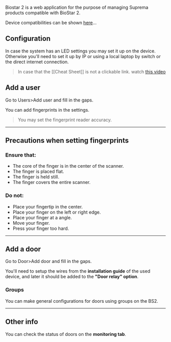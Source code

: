 Biostar 2 is a web application for the purpose of managing Suprema products compatible with BioStar 2.

Device compatibilities can be shown [here](https://kb.supremainc.com/knowledge/doku.php?id=en:tc_appnote_biostar2_devices_on_biostar_191#supported_biostar_2_devices)...

## Configuration

In case the system has an LED settings you may set it up on the device. Otherwise you'll need to set it up by IP or using a local laptop by switch or the direct internet connection.

> In case that the [[Cheat Sheet]] is not a clickable link. watch [this video](https://www.youtube.com/watch?v=YlzJMOzGe8s&list=PLB4EcukIyW52-ebhGzCj1tvt6GnIuV53f)

## Add a user

Go to Users>Add user and fill in the gaps.

You can add fingerprints in the settings.

> You may set the fingerprint reader accuracy.
---
## Precautions when setting fingerprints

### Ensure that:

- The core of the finger is in the center of the scanner.
- The finger is placed flat.
- The finger is held still.
- The finger covers the entire scanner.

### Do not:

- Place your fingertip in the center.
- Place your finger on the left or right edge.
- Place your finger at a angle.
- Move your finger.
- Press your finger too hard.
---
## Add a door

Go to Door>Add door and fill in the gaps.

You'll need to setup the wires from the __installation guide__ of the used device, and later it should be added to the **"Door relay" option**.


### Groups

You can make general configurations for doors using groups on the BS2.

---
## Other info

You can check the status of doors on the **monitoring tab**.